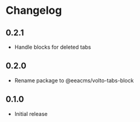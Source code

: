 # Changelog

## 0.2.1

- Handle blocks for deleted tabs

## 0.2.0

- Rename package to @eeacms/volto-tabs-block

## 0.1.0

- Initial release
